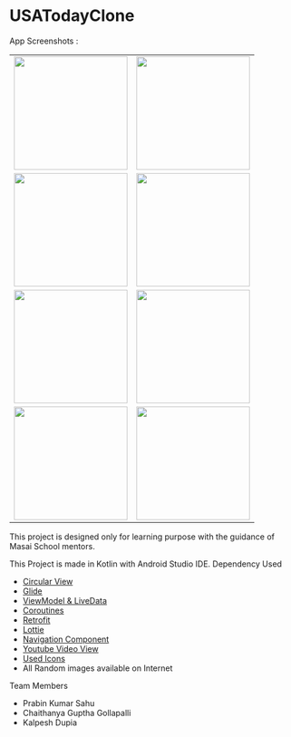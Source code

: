 # USATodayClone

App Screenshots :

<table>
  <tr>
    <td><img src="https://i.postimg.cc/j5ZYfkZL/Screenshot-2021-05-18-20-05-51-672-com-example-usatoday.jpg" width="200"/></td>
    <td><img src="https://i.postimg.cc/HsJ1Jz5k/Screenshot-2021-05-18-20-05-56-826-com-example-usatoday.jpg" width="200"/></td>
  </tr>
  
  
  <tr>
    <td><img src="https://i.postimg.cc/CKg3QV2R/Screenshot-2021-05-18-20-06-08-008-com-example-usatoday.jpg" width="200"/></td>
    <td><img src="https://i.postimg.cc/KjTXWvmg/Screenshot-2021-05-18-20-06-11-238-com-example-usatoday.jpg" width="200"/></td>
  </tr>
  
  
  <tr>
    <td><img src="https://i.postimg.cc/vZbRPskc/Screenshot-2021-05-18-20-06-48-914-com-example-usatoday.jpg" width="200"/></td>
    <td><img src="https://i.postimg.cc/P54g97nK/Screenshot-2021-05-18-20-07-01-593-com-example-usatoday.jpg" width="200"/></td>
  </tr>
  
  <tr>
    <td><img src="https://i.postimg.cc/wB4STsvm/Screenshot-2021-05-18-20-08-08-798-com-example-usatoday.jpg" width="200"/></td>
    <td><img src="https://i.postimg.cc/J0Zgq6QN/Screenshot-2021-05-18-20-08-31-270-com-example-usatoday.jpg" width="200"/></td>
  </tr>
 </table>


This project is designed only for learning purpose with the guidance of Masai School mentors.

This Project is made in Kotlin with Android Studio IDE.
Dependency Used 
- [Circular View](https://github.com/hdodenhof/CircleImageView) 
- [Glide](https://github.com/bumptech/glide) 
- [ViewModel & LiveData](https://gist.github.com/sanogueralorenzo/217ab91e45b2b66935608bb6f48c0d1f)
- [Coroutines](https://github.com/Kotlin/kotlinx.coroutines)
- [Retrofit](https://github.com/square/retrofit)
- [Lottie](https://github.com/airbnb/lottie-android)
- [Navigation Component](https://developer.android.com/jetpack/androidx/releases/navigation)
- [Youtube Video View](https://github.com/PierfrancescoSoffritti/android-youtube-player)
- [Used Icons](https://www.flaticon.com)
- All Random images available on Internet

Team Members 
- Prabin Kumar Sahu
- Chaithanya Guptha Gollapalli
- Kalpesh Dupia
